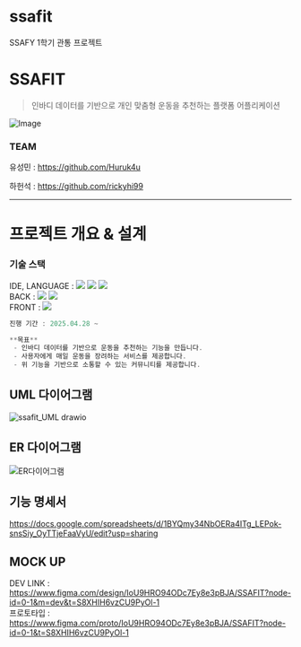 # ssafit
SSAFY 1학기 관통 프로젝트
# SSAFIT

> 인바디 데이터를 기반으로 개인 맞춤형 운동을 추천하는 플랫폼 어플리케이션
>
![Image](https://github.com/user-attachments/assets/572691e3-5f9d-4ec4-b472-156a4700715c)


### TEAM

유성민 : https://github.com/Huruk4u

하헌석 : https://github.com/rickyhi99

---

# 프로젝트 개요 & 설계
### 기술 스택
IDE, LANGUAGE : 
<img src="https://img.shields.io/badge/intellijidea-000000?style=flat-square&logo=intellijidea&logoColor=white"/>
<img src="https://img.shields.io/badge/javascript-F7DF1E?style=flat-square&logo=javascript&logoColor=white"/>
<img src="https://img.shields.io/badge/java-007396?style=for-the-badge&logo=OpenJDK&logoColor=white">
<br>
BACK : 
<img src="https://img.shields.io/badge/springboot-6DB33F?style=flat-square&logo=springboot&logoColor=white"/> 
<img src="https://img.shields.io/badge/mysql-4479A1?style=flat-square&logo=mysql&logoColor=white"/>
<br>
FRONT :
<img src="https://img.shields.io/badge/vuedotjs-4FC08D?style=flat-square&logo=vuedotjs&logoColor=white"/>


```java
진행 기간 : 2025.04.28 ~

**목표**
 - 인바디 데이터를 기반으로 운동을 추천하는 기능을 만듭니다.
 - 사용자에게 매일 운동을 장려하는 서비스를 제공합니다.
 - 위 기능을 기반으로 소통할 수 있는 커뮤니티를 제공합니다.
```

## UML 다이어그램
![ssafit_UML drawio](https://github.com/user-attachments/assets/1ffba624-1447-4fb6-b556-a81699a5124c)


## ER 다이어그램
![ER다이어그램](https://github.com/user-attachments/assets/d0520a46-7aa1-4a22-94c0-26327585e7ec)



## 기능 명세서

https://docs.google.com/spreadsheets/d/1BYQmy34NbOERa4ITg_LEPok-snsSiy_OyTTjeFaaVyU/edit?usp=sharing

## MOCK UP
DEV LINK : https://www.figma.com/design/IoU9HRO94ODc7Ey8e3pBJA/SSAFIT?node-id=0-1&m=dev&t=S8XHIH6vzCU9PyOl-1
<br>
프로토타입 : https://www.figma.com/proto/IoU9HRO94ODc7Ey8e3pBJA/SSAFIT?node-id=0-1&t=S8XHIH6vzCU9PyOl-1

